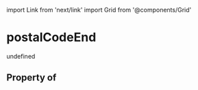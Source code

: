 import Link from 'next/link'
import Grid from '@components/Grid'

# postalCodeEnd

undefined

## Property of



